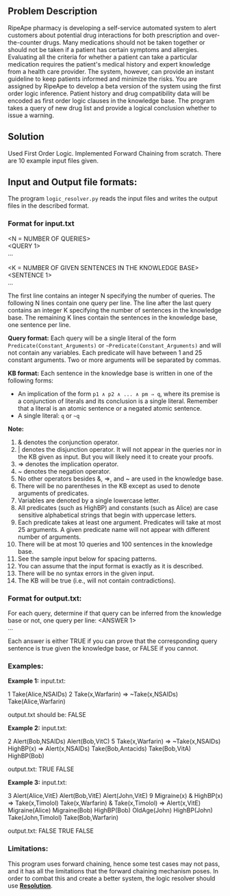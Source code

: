 ## Problem Description
RipeApe pharmacy is developing a self-service automated system to alert customers about potential drug interactions for both prescription and over-the-counter drugs. Many medications should not be taken together or should not be taken if a patient has certain symptoms and allergies. Evaluating all the criteria for whether a patient can take a particular medication requires the patient's medical history and expert knowledge from a health care provider. The system, however, can provide an instant guideline to keep patients informed and minimize the risks.
You are assigned by RipeApe to develop a beta version of the system using the first order logic inference. Patient history and drug compatibility data will be encoded as first order logic clauses in the knowledge base. The program takes a query of new drug list and provide a logical conclusion whether to issue a warning.

## Solution
Used First Order Logic. Implemented Forward Chaining from scratch.
There are 10 example input files given. 

## Input and Output file formats:
The program `logic_resolver.py` reads the input files and writes the output files in the described format.


### Format for input.txt
<N = NUMBER OF QUERIES>   
<QUERY 1>  
...   
<QUERY N>  
<K = NUMBER OF GIVEN SENTENCES IN THE KNOWLEDGE BASE>   
<SENTENCE 1>  
...  
  <SENTENCE K>  
    

  The first line contains an integer N specifying the number of queries. The following N lines contain one query per line. The line after the last query contains an integer K specifying the number of sentences in the knowledge base. The remaining K lines contain the sentences in the knowledge base, one sentence per line.

**Query format:**
Each query will be a single literal of the form `Predicate(Constant_Arguments)` or `~Predicate(Constant_Arguments)` and will not contain any variables. Each predicate will have between 1 and 25 constant arguments. Two or more arguments will be separated by commas.

**KB format:**
Each sentence in the knowledge base is written in one of the following forms:
* An implication of the form `p1 ∧ p2 ∧ ... ∧ pm ⇒ q`, where its premise is a conjunction of literals and its conclusion is a single literal. Remember that a literal is an atomic sentence or a negated atomic sentence.
* A single literal: `q` or `~q`

**Note:**
1. & denotes the conjunction operator.
2. | denotes the disjunction operator. It will not appear in the queries nor in the KB given as input. But you will likely need it to create your proofs.
3. => denotes the implication operator.
4. ~ denotes the negation operator.
5. No other operators besides &, =>, and ~ are used in the knowledge base.
6. There will be no parentheses in the KB except as used to denote arguments of predicates.
7. Variables are denoted by a single lowercase letter.
8. All predicates (such as HighBP) and constants (such as Alice) are case sensitive
alphabetical strings that begin with uppercase letters.
9. Each predicate takes at least one argument. Predicates will take at most 25 arguments. A
given predicate name will not appear with different number of arguments.
10. There will be at most 10 queries and 100 sentences in the knowledge base.
11. See the sample input below for spacing patterns.
12. You can assume that the input format is exactly as it is described.
13. There will be no syntax errors in the given input.
14. The KB will be true (i.e., will not contain contradictions).


### Format for output.txt:
For each query, determine if that query can be inferred from the knowledge base or not, one query per line:
<ANSWER 1>  
...   
<ANSWER N>  

  Each answer is either TRUE if you can prove that the corresponding query sentence is true given the knowledge base, or FALSE if you cannot.



### Examples:
**Example 1:**
  input.txt:

1
Take(Alice,NSAIDs)
2
Take(x,Warfarin) => ~Take(x,NSAIDs) Take(Alice,Warfarin)

  output.txt should be:
FALSE

**Example 2:**
  input.txt:

2
Alert(Bob,NSAIDs)
Alert(Bob,VitC)
5
Take(x,Warfarin) => ~Take(x,NSAIDs) HighBP(x) => Alert(x,NSAIDs) Take(Bob,Antacids)
Take(Bob,VitA)
HighBP(Bob)

  output.txt:
TRUE
FALSE

**Example 3:**
  input.txt:

3
Alert(Alice,VitE)
Alert(Bob,VitE)
Alert(John,VitE)
9
Migraine(x) & HighBP(x) => Take(x,Timolol) Take(x,Warfarin) & Take(x,Timolol) => Alert(x,VitE) Migraine(Alice)
Migraine(Bob)
HighBP(Bob)
OldAge(John)
HighBP(John)
Take(John,Timolol)
Take(Bob,Warfarin)

  output.txt:
FALSE
TRUE
FALSE


### Limitations:
This program uses forward chaining, hence some test cases may not pass, and it has all the limitations that the forward chaining mechanism poses. In order to combat this and create a better system, the logic resolver should use [**Resolution**](https://en.wikipedia.org/wiki/Resolution_(logic)).
